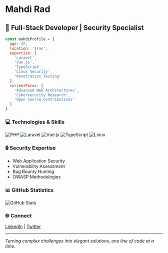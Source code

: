 # Mahdi Rad

## 🚀 Full-Stack Developer | Security Specialist

```javascript
const mahdiProfile = {
  age: 20,
  location: 'Iran',
  expertise: [
    'Laravel', 
    'Vue.js', 
    'TypeScript', 
    'Linux Security',
    'Penetration Testing'
  ],
  currentFocus: [
    'Advanced Web Architectures',
    'Cybersecurity Research',
    'Open Source Contributions'
  ]
}
```

### 💻 Technologies & Skills

![PHP](https://img.shields.io/badge/-PHP-777BB4?style=flat-square&logo=php&logoColor=white)
![Laravel](https://img.shields.io/badge/-Laravel-FF2D20?style=flat-square&logo=laravel&logoColor=white)
![Vue.js](https://img.shields.io/badge/-Vue.js-4FC08D?style=flat-square&logo=vue.js&logoColor=white)
![TypeScript](https://img.shields.io/badge/-TypeScript-007ACC?style=flat-square&logo=typescript&logoColor=white)
![Linux](https://img.shields.io/badge/-Linux-FCC624?style=flat-square&logo=linux&logoColor=black)

### 🔒 Security Expertise
- Web Application Security
- Vulnerability Assessment
- Bug Bounty Hunting
- OWASP Methodologies

### 📊 GitHub Statistics
![GitHub Stats](https://github-readme-stats.vercel.app/api?username=mahdi-rad&show_icons=true&theme=dark&hide_border=true)

### 🌐 Connect
[LinkedIn](https://linkedin.com/in/mahdi-rad) | [Twitter](https://twitter.com/mahdi_rad)

---

*Turning complex challenges into elegant solutions, one line of code at a time.*
